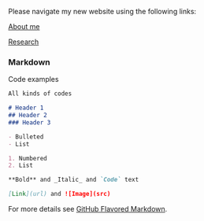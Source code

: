 Please navigate my new website using the following links:

[About me](felixdtrudel.github.io/about)

[Research](felixdtrudel.github.io/research)











### Markdown

Code examples

```markdown
All kinds of codes

# Header 1
## Header 2
### Header 3

- Bulleted
- List

1. Numbered
2. List

**Bold** and _Italic_ and `Code` text

[Link](url) and ![Image](src)
```

For more details see [GitHub Flavored Markdown](https://guides.github.com/features/mastering-markdown/).
